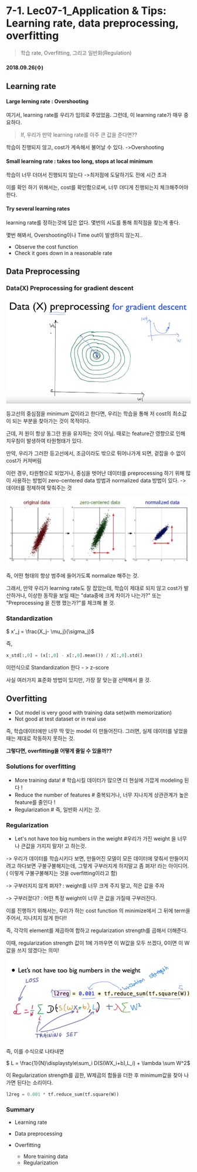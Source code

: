 # 7-1. Lec07-1_Application & Tips: Learning rate, data preprocessing, overfitting

>  학습 rate, Overfitting, 그리고 일반화(Regulation)

#### 2018.09.26(수)



## Learning rate

#### Large lerning rate : Overshooting

여기서, learning rate를 우리가 임의로 주었었음. 그런데, 이 learning rate가 매우 중요하다.

> If, 우리가 만약 learning rate를 아주 큰 값을 준다면??

학습이 진행되지 않고, cost가 계속해서 불어날 수 있다. ->Overshooting

#### Small learning rate : takes too long, stops at local minimum

학습이 너무 더뎌서 진행되지 않는다 ->최저점에 도달하기도 전에 시간 초과

이를 확인 하기 위해서는, cost를 확인함으로써,  너무 뎌디게 진행되는지 체크해주어야 한다.

#### Try several learning rates

learning rate를 정하는것에 답은 없다. 몇번의 시도를 통해 최적점을 찾는게 좋다.

몇번 해봐서, Overshooting이나 Time out이 발생하지 않는지..

- Observe the cost function
- Check it goes down in a reasonable rate



## Data Preprocessing

### Data(X) Preprocessing for gradient descent

![lec07_1](../img/lec07_1.png)

등고선의 중심점을 minimum 값이라고 한다면, 우리는 학습을 통해 저 cost의 최소값이 되는 부분을 찾아가는 것이 목적이다.

근데, 저 원이 항상 동그란 원을 유지하는 것이 아님. 때로는 feature간 영향으로 인해 치우침이 발생하여 타원형태가 있다.

만약, 우리가 그러한 등고선에서, 조금이라도 밖으로 튀어나가게 되면, 겉잡을 수 없이 cost가 커져버림

이런 경우, 타원형으로 되었거나, 중심을 벗어난 데이터를 preprocessing 하기 위해 많이 사용하는 방법이 zero-centered data 방법과 normalized data 방법이 있다. -> 데이터를 정제하여 맞춰주는 것

![lec07_2](../img/lec07_2.png)



즉, 어떤 형태의 항상 범주에 들어가도록 normalize 해주는 것.

그래서, 만약 우리가 learning rate도 잘 잡았는데, 학습이 제대로 되지 않고 cost가 발산하거나, 이상한 동작을 보일 때는 "data중에 크게 차이가 나는가?" 또는 "Preprocessing  을 진행 했는가?"를 체크해 볼 것.



### Standardization

$ x'_j = \frac{X_j- \mu_j}{\sigma_j}$

즉, 

````python
x_std[:,0] = (x[:,0] - x[:,0].mean()) / X[:,0].std()
````

이런식으로 Standardization  한다 - > z-score

사실 여러가지 표준화 방법이 있지만, 가장 잘 맞는걸 선택해서 쓸 것.



## Overfitting

- Out model is very good with training data set(with memorization)
- Not good at test dataset or in real use

즉, 학습데이터에만 너무 딱 맞는 model  이 만들어진다. 그러면, 실제 데이터를 넣었을때는 제대로 작동하지 못하는 것.

__그렇다면, overfitting을 어떻게 줄일 수 있을까??__

### Solutions for overfitting

- More training data! # 학습시킬 데이터가 많으면 더 현실에 가깝게 modeling 된다 !
- Reduce the number of features # 중복되거나, 너무 지나치게 상관관계가 높은 feature를 줄인다 !
- Regularization # 즉, 일반화 시키는 것.

### Regularization

- Let's not have too big numbers in the weight #우리가 가진 weight 을 너무나 큰값을 가지지 말자! 고 하는것.

-> 우리가 데이터를 학습시키다 보면, 만들어진 모델이 모든 데이터에 맞춰서 만들어지려고 하다보면 구불구불해지는데, 그렇게 구부러지게 하지말고 좀 펴자! 라는 아이디어. ( 이렇게 구불구불해지는 것을 overfitting이라고 함)

->  구부러지지 않게 펴자? : weight를 너무 크게 주지 말고, 적은 값을 주자

->  구부러졌다? : 어떤 특정 weight이 너무 큰 값을 가질때 구부러진다.

이를 진행하기 위해서는, 우리가 하는 cost function 의 minimize에서 그 뒤에 term을 주어서, 지나치지 않게 한다!!

즉, 각각의 element를 제곱하여 합하고 regularization strength를 곱해서 더해준다.

이때, regularization strength 값이 1에 가까우면 이 W값을 모두 쓰겠다, 0이면 이 W값을 쓰지 않겠다는 의미!

![lec07_3](../img/lec07_3.png)

즉, 이를 수식으로 나타내면

$ L = \frac{1}{N}\displaystyle\sum_i D(S(WX_i+b),L_i) + \lambda \sum W^2$

이 Regularization strength를 곱한, W제곱의 합들을 더한 후 minimum값을 찾아 나가면 된다는 소리이다.

```python
l2reg = 0.001 * tf.reduce_sum(tf.square(W))
```

### Summary

- Learning rate

- Data preprocessing

- Overfitting

  - More training data
  - Regularization


